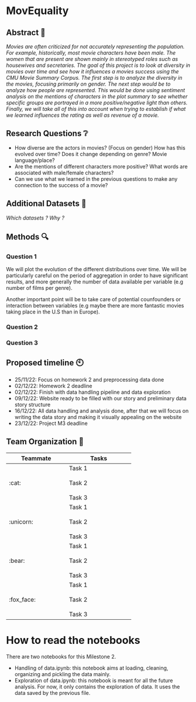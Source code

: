 # MovEquality

## Abstract :memo:
_Movies are often criticized for not accurately representing the population. For example, historically, most movie characters have been male. The women that are present are shown mainly in stereotyped roles such as housewives and secretaries. The goal of this project is to look at diversity in movies over time and see how it influences a movies success using the CMU Movie Summary Corpus. The first step is to analyze the diversity in the movies, focusing primarily on gender. The next step would be to analyze how people are represented. This would be done using sentiment analysis on the mentions of characters in the plot summary to see whether specific groups are portrayed in a more positive/negative light than others. Finally, we will take all of this into account when trying to establish if what we learned influences the rating as well as revenue of a movie._

## Research Questions :grey_question:
- How diverse are the actors in movies? (Focus on gender) How has this evolved over time? Does it change depending on genre? Movie language/place?
- Are the mentions of different characters more positive? What words are associated with male/female characters?
- Can we use what we learned in the previous questions to make any connection to the success of a movie?

## Additional Datasets :fax:
_Which datasets ? Why ?_

## Methods :mag:
### Question 1
We will plot the evolution of the different distributions over time. We will be particularly careful on the period of aggregation in order to have significant results, and more generally the number of data available per variable (e.g number of films per genre).

Another important point will be to take care of potential counfounders or interaction between variables (e.g maybe there are more fantastic movies taking place in the U.S than in Europe).

### Question 2
### Question 3

## Proposed timeline :clock10:
- 25/11/22: Focus on homework 2 and preprocessing data done
- 02/12/22: Homework 2 deadline
- 02/12/22: Finish with data handling pipeline and data exploration
- 09/12/22: Website ready to be filled with our story and preliminary data story structure
- 16/12/22: All data handling and analysis done, after that we will focus on writing the data story and making it visually appealing on the website
- 23/12/22: Project M3 deadline


## Team Organization :raised_hands:

<table class="tg" style="undefined;table-layout: fixed; width: 342px">
<colgroup>
<col style="width: 164px">
<col style="width: 178px">
</colgroup>
<thead>
  <tr>
    <th class="tg-0lax">Teammate</th>
    <th class="tg-0lax">Tasks</th>
  </tr>
</thead>
<tbody>
  <tr>
    <td class="tg-0lax">:cat:</td>
    <td class="tg-0lax">Task 1<br><br>Task 2<br><br>Task 3</td>
  </tr>
  <tr>
    <td class="tg-0lax">:unicorn:</td>
    <td class="tg-0lax">Task 1<br><br>Task 2<br><br>Task 3</td>
  </tr>
  <tr>
    <td class="tg-0lax">:bear:</td>
    <td class="tg-0lax">Task 1<br><br>Task 2<br><br>Task 3</td>
  </tr>
  <tr>
    <td class="tg-0lax">:fox_face:</td>
    <td class="tg-0lax">Task 1<br><br>Task 2<br><br>Task 3</td>
  </tr>
</tbody>
</table>

# How to read the notebooks
There are two notebooks for this Milestone 2.
- Handling of data.ipynb: this notebook aims at loading, cleaning, organizing and pickling the data mainly.
- Exploration of data.ipynb: this notebook is meant for all the future analysis. For now, it only contains the exploration of data. It uses the data saved by the previous file.

